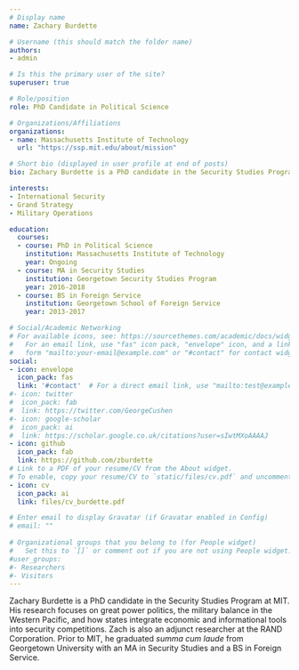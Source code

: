 ```yaml
---
# Display name
name: Zachary Burdette

# Username (this should match the folder name)
authors:
- admin

# Is this the primary user of the site?
superuser: true

# Role/position
role: PhD Candidate in Political Science

# Organizations/Affiliations
organizations:
- name: Massachusetts Institute of Technology
  url: "https://ssp.mit.edu/about/mission"

# Short bio (displayed in user profile at end of posts)
bio: Zachary Burdette is a PhD candidate in the Security Studies Program at MIT.

interests:
- International Security
- Grand Strategy
- Military Operations

education:
  courses:
  - course: PhD in Political Science
    institution: Massachusetts Institute of Technology
    year: Ongoing
  - course: MA in Security Studies
    institution: Georgetown Security Studies Program
    year: 2016-2018
  - course: BS in Foreign Service
    institution: Georgetown School of Foreign Service
    year: 2013-2017

# Social/Academic Networking
# For available icons, see: https://sourcethemes.com/academic/docs/widgets/#icons
#   For an email link, use "fas" icon pack, "envelope" icon, and a link in the
#   form "mailto:your-email@example.com" or "#contact" for contact widget.
social:
- icon: envelope
  icon_pack: fas
  link: '#contact'  # For a direct email link, use "mailto:test@example.org".
#- icon: twitter
#  icon_pack: fab
#  link: https://twitter.com/GeorgeCushen
#- icon: google-scholar
#  icon_pack: ai
#  link: https://scholar.google.co.uk/citations?user=sIwtMXoAAAAJ
- icon: github
  icon_pack: fab
  link: https://github.com/zburdette
# Link to a PDF of your resume/CV from the About widget.
# To enable, copy your resume/CV to `static/files/cv.pdf` and uncomment the lines below.  
- icon: cv
  icon_pack: ai
  link: files/cv_burdette.pdf

# Enter email to display Gravatar (if Gravatar enabled in Config)
# email: ""
  
# Organizational groups that you belong to (for People widget)
#   Set this to `[]` or comment out if you are not using People widget.  
#user_groups:
#- Researchers
#- Visitors
---
```


Zachary Burdette is a PhD candidate in the Security Studies Program at MIT. His research focuses on great power politics, the military balance in the Western Pacific, and how states integrate economic and informational tools into security competitions. Zach is also an adjunct researcher at the RAND Corporation. Prior to MIT, he graduated _summa cum laude_ from Georgetown University with an MA in Security Studies and a BS in Foreign Service.
